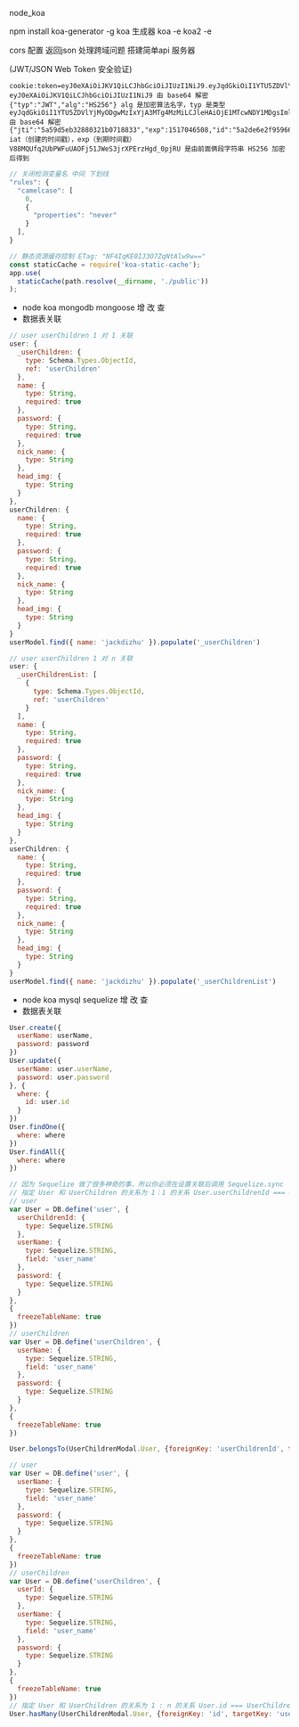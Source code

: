 
node_koa

npm install koa-generator -g koa 生成器
koa -e
koa2 -e

  cors  配置 返回json 处理跨域问题 搭建简单api 服务器

  (JWT/JSON Web Token 安全验证)

    cookie:token=eyJ0eXAiOiJKV1QiLCJhbGciOiJIUzI1NiJ9.eyJqdGkiOiI1YTU5ZDVlYjMyODgwMzIxYjA3MTg4MzMiLCJleHAiOjE1MTcwNDY1MDgsImlkIjoiNWEyZGU2ZTJmOTU5NjYyYmM0MjI2ZTExIiwiaWF0IjoxNTE1ODM2OTA3fQ.V88MQUfq2UbPWFuUAOFj51JWeS3jrXPErzHgd_0pjRU
    eyJ0eXAiOiJKV1QiLCJhbGciOiJIUzI1NiJ9 由 base64 解密
    {"typ":"JWT","alg":"HS256"} alg 是加密算法名字，typ 是类型
    eyJqdGkiOiI1YTU5ZDVlYjMyODgwMzIxYjA3MTg4MzMiLCJleHAiOjE1MTcwNDY1MDgsImlkIjoiNWEyZGU2ZTJmOTU5NjYyYmM0MjI2ZTExIiwiaWF0IjoxNTE1ODM2OTA3fQ 由 base64 解密
    {"jti":"5a59d5eb32880321b0718833","exp":1517046508,"id":"5a2de6e2f959662bc4226e11","iat":1515836907} iat（创建的时间戳），exp（到期时间戳）
    V88MQUfq2UbPWFuUAOFj51JWeS3jrXPErzHgd_0pjRU 是由前面俩段字符串 HS256 加密后得到

```js
// 关闭检测变量名 中间 下划线
"rules": {
  "camelcase": [
    0,
    {
      "properties": "never"
    }
  ],
}
```
```js
// 静态资源缓存控制 ETag: "NF4IqKE0IJ3O7ZqNtAlw9w=="
const staticCache = require('koa-static-cache');
app.use(
  staticCache(path.resolve(__dirname, './public'))
);
```

* node koa mongodb mongoose 增 改 查
* 数据表关联

``` js
// user userChildren 1 对 1 关联
user: {
  _userChildren: {
    type: Schema.Types.ObjectId,
    ref: 'userChildren'
  },
  name: {
    type: String,
    required: true
  },
  password: {
    type: String,
    required: true
  },
  nick_name: {
    type: String
  },
  head_img: {
    type: String
  }
},
userChildren: {
  name: {
    type: String,
    required: true
  },
  password: {
    type: String,
    required: true
  },
  nick_name: {
    type: String
  },
  head_img: {
    type: String
  }
}
userModel.find({ name: 'jackdizhu' }).populate('_userChildren')

// user userChildren 1 对 n 关联
user: {
  _userChildrenList: [
    {
      type: Schema.Types.ObjectId,
      ref: 'userChildren'
    }
  ],
  name: {
    type: String,
    required: true
  },
  password: {
    type: String,
    required: true
  },
  nick_name: {
    type: String
  },
  head_img: {
    type: String
  }
},
userChildren: {
  name: {
    type: String,
    required: true
  },
  password: {
    type: String,
    required: true
  },
  nick_name: {
    type: String
  },
  head_img: {
    type: String
  }
}
userModel.find({ name: 'jackdizhu' }).populate('_userChildrenList')

```

* node koa mysql sequelize 增 改 查
* 数据表关联

``` js
User.create({
  userName: userName,
  password: password
})
User.update({
  userName: user.userName,
  password: user.password
}, {
  where: {
    id: user.id
  }
})
User.findOne({
  where: where
})
User.findAll({
  where: where
})

// 因为 Sequelize 做了很多神奇的事，所以你必须在设置关联后调用 Sequelize.sync
// 指定 User 和 UserChildren 的关系为 1：1 的关系 User.userChildrenId === UserChildren.id
// user
var User = DB.define('user', {
  userChildrenId: {
    type: Sequelize.STRING
  },
  userName: {
    type: Sequelize.STRING,
    field: 'user_name'
  },
  password: {
    type: Sequelize.STRING
  }
},
{
  freezeTableName: true
})
// userChildren
var User = DB.define('userChildren', {
  userName: {
    type: Sequelize.STRING,
    field: 'user_name'
  },
  password: {
    type: Sequelize.STRING
  }
},
{
  freezeTableName: true
})

User.belongsTo(UserChildrenModal.User, {foreignKey: 'userChildrenId', targetKey: 'id'})

// user
var User = DB.define('user', {
  userName: {
    type: Sequelize.STRING,
    field: 'user_name'
  },
  password: {
    type: Sequelize.STRING
  }
},
{
  freezeTableName: true
})
// userChildren
var User = DB.define('userChildren', {
  userId: {
    type: Sequelize.STRING
  },
  userName: {
    type: Sequelize.STRING,
    field: 'user_name'
  },
  password: {
    type: Sequelize.STRING
  }
},
{
  freezeTableName: true
})
// 指定 User 和 UserChildren 的关系为 1 : n 的关系 User.id === UserChildren.userId
User.hasMany(UserChildrenModal.User, {foreignKey: 'id', targetKey: 'userId'})
```
